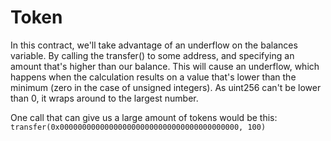# Token

In this contract, we'll take advantage of an underflow on the balances variable. By calling the transfer() to some address, and specifying an amount that's higher than our balance. This will cause an underflow, which happens when the calculation results on a value that's lower than the minimum (zero in the case of unsigned integers). As uint256 can't be lower than 0, it wraps around to the largest number.

One call that can give us a large amount of tokens would be this:
`transfer(0x0000000000000000000000000000000000000000, 100)`